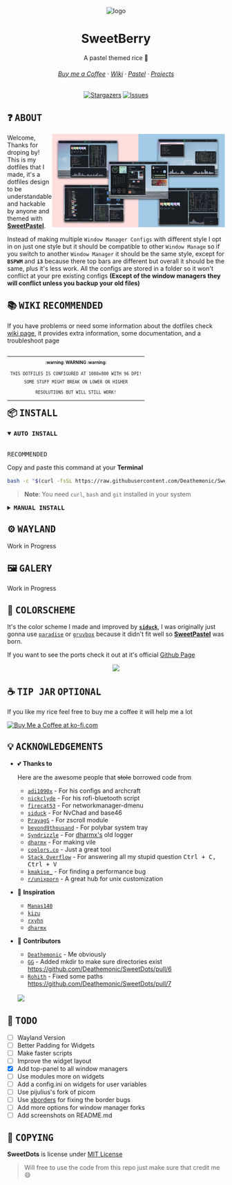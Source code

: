 <div align="center">
  <img src="https://user-images.githubusercontent.com/65948476/184596703-fdac6419-ed4a-4fd8-b2d3-1f35854d563e.png" width="500px" alt="logo">
  <h1>SweetBerry</h1>
  <p>A pastel themed rice 🍚</p>
  <h6>
    <a href="https://ko-fi.com/Deathemonic">Buy me a Coffee</a>
    ·
    <a href="https://github.com/Deathemonic/SweetDots/wiki">Wiki</a>
    ·
    <a href="https://github.com/Deathemonic/Pastel">Pastel</a>
    ·
    <a href="https://github.com/Deathemonic/SweetDots/projects">Projects</a>
  </h6>
  <p>
	  <a href="https://github.com/Deathemonic/SweetDots/stargazers">
		  <img alt="Stargazers" src="https://img.shields.io/github/stars/deathemonic/SweetDots?style=for-the-badge&logo=starship&color=FFFBDE&logoColor=FFDEDE&labelColor=212529"></a>
	  <a href="https://github.com/Deathemonic/SweetDots/issues">
		  <img alt="Issues" src="https://img.shields.io/github/issues/deathemonic/cat-dots?style=for-the-badge&logo=gitbook&color=DEFBFF&logoColor=FFDEDE&labelColor=212529"></a>
  </p>
</div>

## :question: <samp>ABOUT</samp>

<img alt="Rice Preview" align="right" width="400px" src="https://raw.githubusercontent.com/Deathemonic/SweetDots/xorg/.github/assets/unixporn.png"/>

Welcome, Thanks for droping by! This is my dotfiles that I made, it's a dotfiles design to be understandable and hackable by anyone and themed with [**SweetPastel**](https://github.com/SweetPastel).

Instead of making multiple ``Window Manager Configs`` with different style I opt in on just one style but it should be compatible to other ``Window Manage`` so if you switch to another ``Window Manager`` it should be the same style, except for **``BSPWM``** and **``i3``** because there top bars are different but overall it should be the same, plus it's less work. All the configs are stored in a folder so it won't conflict at your pre existing configs **(Except of the window managers they will conflict unless you backup your old files)**

## :books: <samp>WIKI</samp> <kbd>RECOMMENDED</kbd>
If you have problems or need some information about the dotfiles check [wiki page](https://github.com/Deathemonic/SweetDots/wiki), it provides extra information, some documentation, and a troubleshoot page

   <table align="right">
   <tr>
      <th align="center">
         <sup><sub>:warning: WARNING :warning:</sub></sup>
      </th>
   </tr>
   <tr>
      <td align="center">
         <sup>
            <sub>
               <samp>
                  THIS DOTFILES IS CONFIGURED AT 1080x800 WITH 96 DPI!
		  <br>
                  SOME STUFF MIGHT BREAK ON LOWER OR HIGHER
                  <p align="center">
                     RESOLUTIONS BUT WILL STILL WORK!
                  </p>
               </samp>
            </sub>
         </sup>
      </td>
   </tr>
   </table>

## :package: <samp>INSTALL</samp>

<details open>
	<summary><b><samp>AUTO INSTALL</samp></b></summary>
<br>

<kbd>RECOMMENDED</kbd>

Copy and paste this command at your **Terminal**
	
```sh
bash -c "$(curl -fsSL https://raw.githubusercontent.com/Deathemonic/SweetDots/xorg/install)"
```

> **Note**: You need ``curl``, ``bash`` and ``git`` installed in your system

</details>

<details>
	<summary><b><samp>MANUAL INSTALL</samp></b></summary>
<br>

> **Note**: First up install the dependencies need if not the dotfiles doesn't work. Check out this [link](https://github.com/Deathemonic/SweetDots/wiki/Documentation#dependencies) for the list of dependencies

1. Download or Clone the repo and go to that directory
	
```sh
git clone https://github.com/Deathemonic/SweetDots -b xorg && cd SweetDots
```

2. Make a backup folder for the conflicting folders
	
```sh
mkdir ~/.backups
```
	
3. Move the conflicting folders to the backup folder depending if you have them

```sh
mv ~/.config/berry ~/.backups/
mv ~/.config/bspwm ~/.backups/
mv ~/.config/i3 ~/.backups/
mv ~/.config/leftwm ~/.backups/
```

4. Copy the ``sweetconfigs-xorg`` to your ``~/.config``
	
```sh
cp -rf sweetconfigs-xorg ~/.config/
```
	
5. Copy the window manager you config in your ``~/.config``

```sh
cp -rf window-managers/* ~/.config/
```
	
- If you have bspwm then copy ``cp -rf window-managers/bspwm`` to ``~/.config`` then you if you have bspwm and berry then copy both folders and etc.

```sh
cp -rf window-managers/berry ~/.config/
cp -rf window-managers/bspwm ~/.config/
cp -rf window-managers/i3 ~/.config/
cp -rf window-managers/leftwm ~/.config/
```

- If you have berry you may have to copy the ``berry.desktop`` in the xsessions folder in order for the display manager to see it

```sh
sudo cp misc/xsessions/berry.desktop /usr/share/xsessions
```

6. Change the scripts into exutables

```sh
chmod +x $config_dir/sweetconfigs-xorg/bin/bar/*
chmod +x $config_dir/sweetconfigs-xorg/bin/menu/*
chmod +x $config_dir/sweetconfigs-xorg/bin/system/*
chmod +x $config_dir/sweetconfigs-xorg/bin/utilities/*
chmod +x $config_dir/sweetconfigs-xorg/bin/widgets/*
chmod +x $config_dir/sweetconfigs-xorg/eww/scripts/*
```

- If you only installed bspwm then make ``bspwmrc`` into a excutable

```sh
chmod +x $config_dir/bspwm/bspwmrc
```

- If you only installed berry then make ``autostart`` into a excutable

```sh
chmod +x $config_dir/berry/autostart
```

	
Finally just reboot or logout of your session and log back in

</details>

## :gear: <samp>WAYLAND</samp>

Work in Progress

## :framed_picture: <samp>GALERY</samp>

Work in Progress

## :art: <samp>COLORSCHEME</samp>

It's the color scheme I made and improved by [**``siduck``**](https://github.com/siduck), I was originally just gonna use [``paradise``](https://github.com/paradise-theme/paradise) or [``gruvbox``](https://github.com/morhetz/gruvbox) because it didn't fit well so [**SweetPastel**](https://github.com/SweetPastel) was born.

If you want to see the ports check it out at it's official [Github Page](https://github.com/SweetPastel)

<div align="center">
	<img src="https://user-images.githubusercontent.com/65948476/184591339-beba74a0-ddee-450b-a53d-e494857ad4dc.png" />
</div>

## :coffee: <samp>TIP JAR</samp> <kbd>OPTIONAL</kbd>
If you like my rice feel free to buy me a coffee it will help me a lot

<a href='https://ko-fi.com/K3K8C2M9Y' target='_blank'><img height='36' style='border:0px;height:36px;' src='https://cdn.ko-fi.com/cdn/kofi1.png?v=3' border='0' alt='Buy Me a Coffee at ko-fi.com' /></a>

## :bulb: <samp>ACKNOWLEDGEMENTS</samp>

- :two_hearts: **Thanks to**

	Here are the awesome people that ~~stole~~ borrowed code from
	
	- [`adi1090x`](https://github.com/adi1090x) - For his configs and archcraft
	- [`nickclyde`](https://github.com/nickclyde) - For his rofi-bluetooth script
	- [`firecat53`](https://github.com/firecat53) - For networkmanager-dmenu
	- [`siduck`](https://github.com/siduck) - For NvChad and base46
	- [`PrayagS`](https://github.com/PrayagS) - For zscroll module
	- [`beyond9thousand`](https://github.com/beyond9thousand) - For polybar system tray
	- [`Syndrizzle`](https://github.com/Syndrizzle) - For [dharmx's](https://github.com/dharmx) old logger
	- [`dharmx`](https://github.com/dharmx) - For making vile
	- [`coolors.co`](https://coolors.co) - Just a great tool
	- [`Stack Overflow`](https://stackoverflow.com/) - For answering all my stupid question <kbd>Ctrl + C, Ctrl + V</kbd>
	- [`kmakise_`](https://www.reddit.com/user/kmakise_/) - For finding a performance bug
	- [`r/unixporn`](https://www.reddit.com/r/unixporn/) - A great hub for unix customization

- :star2: **Inspiration**
 	- [`Manas140`](https://github.com/Manas140)
	- [`kizu`](https://github.com/janleigh)
	- [`rxyhn`](https://github.com/rxyhn)
	- [`dharmx`](https://github.com/dharmx)

- :muscle: **Contributors**
	- [`Deathemonic`](https://github.com/Deathemonic) - Me obviously
	- [`GG`](https://github.com/weebcyberpunk) - Added mkdir to make sure directories exist https://github.com/Deathemonic/SweetDots/pull/6
	- [`Rohith`](https://github.com/Rohith04MVK) - Fixed some paths https://github.com/Deathemonic/SweetDots/pull/7
	
	<br>

	<a href="https://github.com/Deathemonic/SweetDots/graphs/contributors">
            <img src="https://contrib.rocks/image?repo=Deathemonic/SweetDots"/>
       	</a>
	
## :memo: <samp>TODO</samp>

- [ ] Wayland Version
- [ ] Better Padding for Widgets
- [ ] Make faster scripts
- [ ] Improve the widget layout
- [x] Add top-panel to all window managers
- [ ] Use modules more on widgets
- [ ] Add a config.ini on widgets for user variables
- [ ] Use pijulius's fork of picom
- [ ] Use [xborders](https://github.com/deter0/xborder) for fixing the border bugs
- [ ] Add more options for window manager forks
- [ ] Add screenshots on README.md
	
## :scroll: <samp>COPYING</samp>

**SweetDots** is license under [MIT License](https://github.com/Deathemonic/SweetDots/blob/xorg/LICENSE)

> Will free to use the code from this repo just make sure that credit me :smile:
